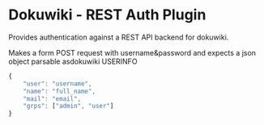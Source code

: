 # Dokuwiki - REST Auth Plugin

Provides authentication against a REST API backend for dokuwiki.

Makes a form POST request with username&password and expects a json object parsable asdokuwiki USERINFO

```javascript
{
    "user": "username",
    "name": "full_name",
    "mail": "email",
    "grps": ["admin", "user"]
}
```